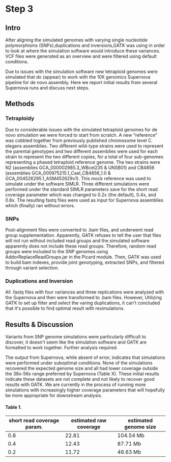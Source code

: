 # Step 3

## Intro
After aligning the simulated genomes with varying single nucleotide polymorphisms (SNPs),duplications and inversions,GATK was using in order to look at where the simulation software would introduce these variances. VCF files were generated as an overview and were filtered using default conditions. 

Due to issues with the simulation software new tetraploid genomes were simulated that do (appear) to work with the 10X genomics Supernova pipeline for de novo assembly. Here we report initial results from several Supernova runs and discuss next steps.

## Methods
### Tetraploidy
Due to considerable issues with the simulated tetraploid genomes for de novo simulation we were forced to start from scratch. A new “reference” was cobbled together from previously published chromosome level C. elegans assemblies. Two different wild-type strains were used to represent the parental genotypes and two different assemblies were used for each strain to represent the two different copies, for a total of four sub-genomes representing a phased tetraploid reference genome. The two strains were N2 (assemblies GCA_000002985.3_WBcel235 & UNSB01) and CB4856 (assemblies GCA_000975215.1_Cael_CB4856_1.0 & GCA_004526295.1_ASM452629v1). This mock reference was used to simulate under the software SIMLR. Three different simulations were performed under the standard SIMLR parameters save for the short read coverage parameter which was changed to 0.2x (the default), 0.4x, and 0.8x. The resulting fastq files were used as input for Supernova assemblies which (finally) ran without errors. 
### SNPs 
Post-alignment files were converted to .bam files, and underwent read group supplementation. Apparently, GATK refuses to tell the user that files will not run without included read groups and the simulated software apparently does not include these read groups. Therefore, random read groups were included to the SNP genomes using AddorReplaceReadGroups.jar in the Picard module. Then, GATK was used to build bam indexes, provide joint genotyping, extracted SNPs, and filtered through variant selection. 
### Duplications and Inversion 
All .fastq files with four variances and three replications were analyzed with the Supernova and then were transformed to .bam files. However, Utilizing GATK to set up filter and select the varing duplications, it can't concluded that it's possible to find optimal result with resimulations.
## Results & Discussion
Variants from SNP genome simulations were particularly difficult to discover, it doesn't seem like the simulation software and GATK are formatted to work together. Further analysis required. 

The output from Supernova, while absent of error, indicates that simulations were performed under suboptimal conditions. None of the simulations recovered the expected genome size and all had lower coverage outside the 38x-56x range preferred by Supernova (Table X). These initial results indicate these datasets are not complete and not likely to recover good results with GATK. We are currently in the process of running more simulations with increasingly higher coverage parameters that will hopefully be more appropriate for downstream analysis.


#### Table 1.
short read coverage param. | estimated raw coverage | estimated genome size
--- | --- | --- 
0.8 | 22.81 | 104.54 Mb 
0.4 | 12.43 | 87.71 Mb
0.2 | 11.72 | 49.63 Mb

